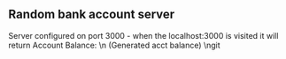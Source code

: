 ## Random bank account server
Server configured on port 3000 - when the localhost:3000 is visited it will return Account Balance: \n (Generated acct balance) \ngit